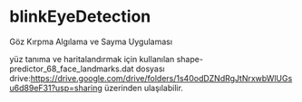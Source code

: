 # blinkEyeDetection
 Göz Kırpma Algılama ve Sayma Uygulaması
 
 yüz tanıma ve haritalandırmak için kullanılan shape-predictor_68_face_landmarks.dat dosyası
 drive:https://drive.google.com/drive/folders/1s40odDZNdRgJtNrxwbWlUGsu6d89eF31?usp=sharing
 üzerinden ulaşılabilir.
